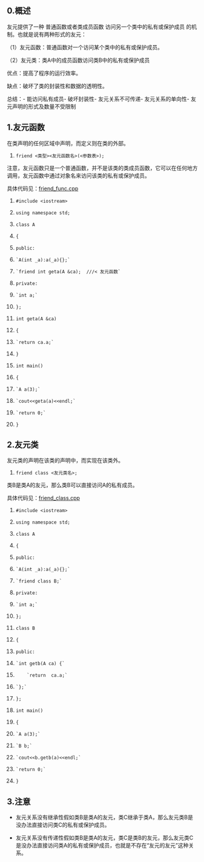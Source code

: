 ## 0.概述

友元提供了一种 普通函数或者类成员函数 访问另一个类中的私有或保护成员 的机制。也就是说有两种形式的友元：

（1）友元函数：普通函数对一个访问某个类中的私有或保护成员。

（2）友元类：类A中的成员函数访问类B中的私有或保护成员

优点：提高了程序的运行效率。

缺点：破坏了类的封装性和数据的透明性。

总结：- 能访问私有成员- 破坏封装性- 友元关系不可传递- 友元关系的单向性- 友元声明的形式及数量不受限制

## 1.友元函数

在类声明的任何区域中声明，而定义则在类的外部。

1. `friend <类型><友元函数名>(<参数表>);`

注意，友元函数只是一个普通函数，并不是该类的类成员函数，它可以在任何地方调用，友元函数中通过对象名来访问该类的私有或保护成员。

具体代码见：[friend_func.cpp](https://github.com/Light-City/CPlusPlusThings/tree/master/basic_content/friend/friend_func.cpp)

1. `#include <iostream>`

2. `using namespace std;`

3. `class A`
4. `{`
5. `public:`
6.     `A(int _a):a(_a){};`
7.     `friend int geta(A &ca);  ///< 友元函数`
8. `private:`
9.     `int a;`
10. `};`

11. `int geta(A &ca)` 
12. `{`
13.     `return ca.a;`
14. `}`

15. `int main()`
16. `{`
17.     `A a(3);`    
18.     `cout<<geta(a)<<endl;`

19.     `return 0;`
20. `}`

## 2.友元类

友元类的声明在该类的声明中，而实现在该类外。

1. `friend class <友元类名>;`

类B是类A的友元，那么类B可以直接访问A的私有成员。

具体代码见：[friend_class.cpp](https://github.com/Light-City/CPlusPlusThings/tree/master/basic_content/friend/friend_class.cpp)

1. `#include <iostream>`

2. `using namespace std;`

3. `class A`
4. `{`
5. `public:`
6.     `A(int _a):a(_a){};`
7.     `friend class B;`
8. `private:`
9.     `int a;`
10. `};`

11. `class B`
12. `{`
13. `public:`
14.     `int getb(A ca) {`
15.         `return  ca.a;` 
16.     `};`
17. `};`

18. `int main()` 
19. `{`
20.     `A a(3);`
21.     `B b;`
22.     `cout<<b.getb(a)<<endl;`
23.     `return 0;`
24. `}`

## 3.注意

- 友元关系没有继承性假如类B是类A的友元，类C继承于类A，那么友元类B是没办法直接访问类C的私有或保护成员。
    
- 友元关系没有传递性假如类B是类A的友元，类C是类B的友元，那么友元类C是没办法直接访问类A的私有或保护成员，也就是不存在“友元的友元”这种关系。